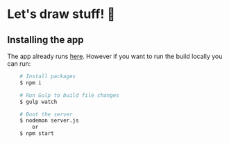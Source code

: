 
# Let's draw stuff! 🎨

## Installing the app

The app already runs [here](letsdrawstuff.herokuapp.com).
However if you want to run the build locally you can run:
```bash
    # Install packages
    $ npm i
```
```bash
    # Run Gulp to build file changes
    $ gulp watch
```
```bash
    # Boot the server
    $ nodemon server.js
        or
    $ npm start
```


